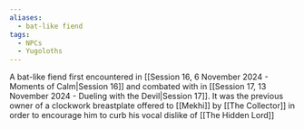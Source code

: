 ```yaml
---
aliases:
  - bat-like fiend
tags:
  - NPCs
  - Yugoloths
---
```

A bat-like fiend first encountered in [[Session 16, 6 November 2024 - Moments of Calm|Session 16]] and combated with in [[Session 17, 13 November 2024 - Dueling with the Devil|Session 17]]. It was the previous owner of a clockwork breastplate offered to [[Mekhi]] by [[The Collector]] in order to encourage him to curb his vocal dislike of [[The Hidden Lord]]